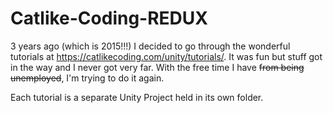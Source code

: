 # Catlike-Coding-REDUX

3 years ago (which is 2015!!!) I decided to go through the wonderful tutorials at https://catlikecoding.com/unity/tutorials/. It was fun but stuff got in the way and I never got very far. With the free time I have ~~from being unemployed~~, I'm trying to do it again. 

Each tutorial is a separate Unity Project held in its own folder. 
